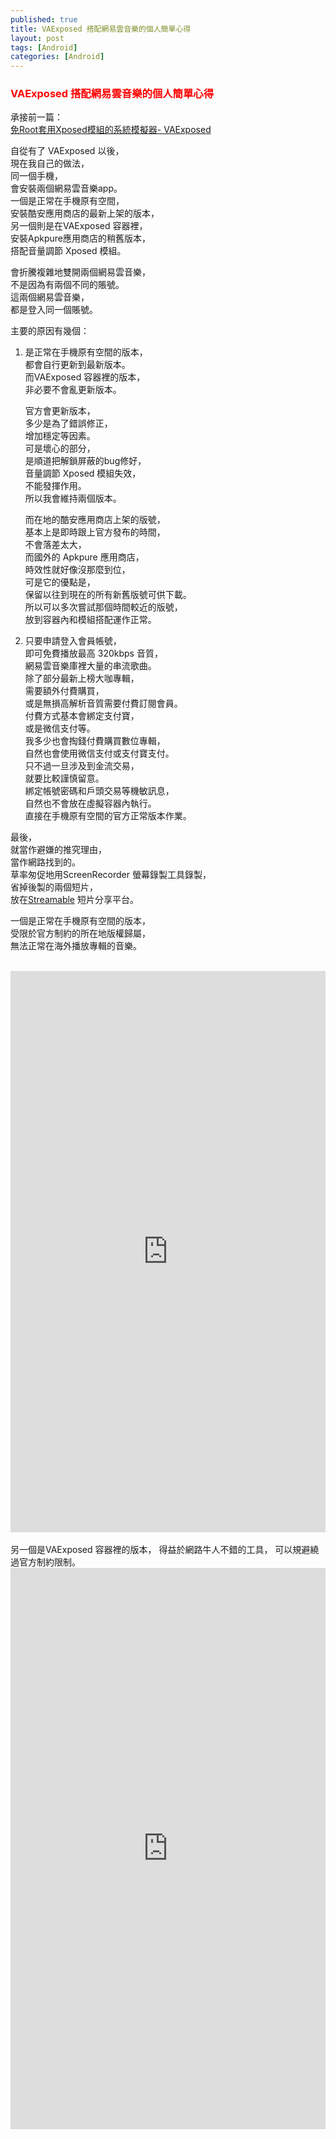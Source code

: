 ```yaml
---
published: true
title: VAExposed 搭配網易雲音樂的個人簡單心得
layout: post
tags: [Android]
categories: [Android]
---
```


### <font color="red">VAExposed 搭配網易雲音樂的個人簡單心得</font> 

承接前一篇：    
[免Root套用Xposed模組的系統模擬器- VAExposed][1]   
    
自從有了 VAExposed 以後，    
現在我自己的做法，   
同一個手機，    
會安裝兩個網易雲音樂app。    
一個是正常在手機原有空間，   
安裝酷安應用商店的最新上架的版本，   
另一個則是在VAExposed 容器裡，    
安裝Apkpure應用商店的稍舊版本，   
搭配音量調節 Xposed 模組。   
    
會折騰複雜地雙開兩個網易雲音樂，    
不是因為有兩個不同的賬號。   
這兩個網易雲音樂，   
都是登入同一個賬號。    

主要的原因有幾個：   
1. 是正常在手機原有空間的版本，   
   都會自行更新到最新版本。   
   而VAExposed 容器裡的版本，   
   非必要不會亂更新版本。    
    
   官方會更新版本，   
   多少是為了錯誤修正，   
   增加穩定等因素。   
   可是壞心的部分，   
   是順道把解鎖屏蔽的bug修好，    
   音量調節 Xposed 模組失效，    
   不能發揮作用。    
   所以我會維持兩個版本。    

   而在地的酷安應用商店上架的版號，   
   基本上是即時跟上官方發布的時間，   
   不會落差太大，    
   而國外的 Apkpure 應用商店，    
   時效性就好像沒那麼到位，   
   可是它的優點是，   
   保留以往到現在的所有新舊版號可供下載。    
   所以可以多次嘗試那個時間較近的版號，     
   放到容器內和模組搭配運作正常。    

2. 只要申請登入會員帳號，    
   即可免費播放最高 320kbps 音質，   
   網易雲音樂庫裡大量的串流歌曲。    
   除了部分最新上榜大咖專輯，    
   需要額外付費購買，    
   或是無損高解析音質需要付費訂閱會員。   
   付費方式基本會綁定支付寶，    
   或是微信支付等。   
   我多少也會掏錢付費購買數位專輯，   
   自然也會使用微信支付或支付寶支付。    
   只不過一旦涉及到金流交易，    
   就要比較謹慎留意。    
   綁定帳號密碼和戶頭交易等機敏訊息，    
   自然也不會放在虛擬容器內執行。    
   直接在手機原有空間的官方正常版本作業。    
    
最後，   
就當作避嫌的推究理由，   
當作網路找到的。    
草率匆促地用ScreenRecorder 螢幕錄製工具錄製，    
省掉後製的兩個短片，    
放在[Streamable][2] 短片分享平台。    
    
一個是正常在手機原有空間的版本，    
受限於官方制約的所在地版權歸屬，    
無法正常在海外播放專輯的音樂。   
<br>
<div style="width:100%;height:0px;position:relative;padding-bottom:178.109%;"><iframe src="https://streamable.com/s/lq8eb/dfnci" frameborder="0" width="100%" height="100%" allowfullscreen style="width:100%;height:100%;position:absolute;left:0px;top:0px;overflow:hidden;"></iframe></div>
<br>
另一個是VAExposed 容器裡的版本，   
得益於網路牛人不錯的工具，   
可以規避繞過官方制約限制。   
<br>
<div style="width:100%;height:0px;position:relative;padding-bottom:178.109%;"><iframe src="https://streamable.com/s/mlngp/htzwen" frameborder="0" width="100%" height="100%" allowfullscreen style="width:100%;height:100%;position:absolute;left:0px;top:0px;overflow:hidden;"></iframe></div>
<br>

[1]: https://shengshampoo.github.io/android/2018/01/29/my-opinion-about-vaexposed.html
[2]: https://github.com/vijai1996/screenrecorder
